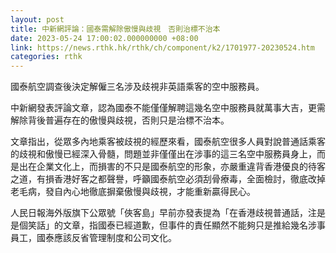 ```yaml
---
layout: post
title: 中新網評論：國泰需解除傲慢與歧視　否則治標不治本
date: 2023-05-24 17:00:02.000000000 +08:00
link: https://news.rthk.hk/rthk/ch/component/k2/1701977-20230524.htm
categories: rthk
---
```


國泰航空調查後決定解僱三名涉及歧視非英語乘客的空中服務員。

中新網發表評論文章，認為國泰不能僅僅解聘這幾名空中服務員就萬事大吉，更需解除背後普遍存在的傲慢與歧視，否則只是治標不治本。

文章指出，從眾多內地乘客被歧視的經歷來看，國泰航空很多人員對說普通話乘客的歧視和傲慢已經深入骨髓，問題並非僅僅出在涉事的這三名空中服務員身上，而是出在企業文化上，而損害的不只是國泰航空的形象，亦嚴重違背香港優良的待客之道，有損香港好客之都聲譽，呼籲國泰航空必須刮骨療毒，全面檢討，徹底改掉老毛病，發自內心地徹底摒棄傲慢與歧視，才能重新贏得民心。

人民日報海外版旗下公眾號「俠客島」早前亦發表提為「在香港歧視普通話，注是是個笑話」的文章，指國泰已經道歉，但事件的責任顯然不能夠只是推給幾名涉事員工，國泰應該反省管理制度和公司文化。
